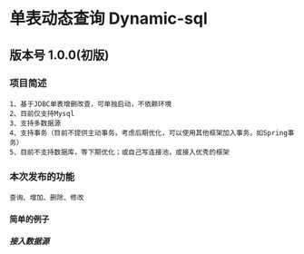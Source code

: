 # 单表动态查询 Dynamic-sql

## 版本号 1.0.0(初版)

### 项目简述
    1、基于JDBC单表增删改查，可单独启动，不依赖环境
    2、目前仅支持Mysql
    3、支持多数据源
    4、支持事务（目前不提供主动事务，考虑后期优化，可以使用其他框架加入事务，如Spring事务）
    5、目前不支持数据库，等下期优化；或自己写连接池，或接入优秀的框架
    
### 本次发布的功能
    查询、增加、删除、修改
#### 简单的例子

##### 接入数据源
    
           